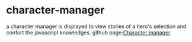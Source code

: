 # character-manager
a character manager is displayed to view stories of a hero's selection and confort the javascript knowledges.
github page:[Character manager](https://biomath-421.github.io/character-manager/)
